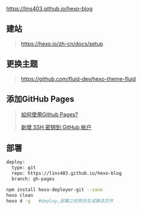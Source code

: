 <https://lins403.github.io/hexo-blog>

## 建站

> https://hexo.io/zh-cn/docs/setup



## 更换主题

> https://github.com/fluid-dev/hexo-theme-fluid



## 添加GitHub Pages

> [如何使用Github Pages?](https://developer.mozilla.org/zh-CN/docs/Learn/Common_questions/Using_Github_pages)
>
> [新增 SSH 密钥到 GitHub 帐户](https://docs.github.com/cn/github/authenticating-to-github/adding-a-new-ssh-key-to-your-github-account)

## 部署

```bash
deploy:
  type: git
  repo: https://lins403.github.io/hexo-blog
  branch: gh-pages

npm install hexo-deployer-git --save
hexo clean
hexo d -g	#deploy,部署之前预先生成静态文件
```
